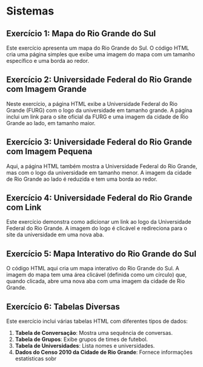 # Sistemas

## Exercício 1: Mapa do Rio Grande do Sul

Este exercício apresenta um mapa do Rio Grande do Sul. O código HTML cria uma página simples que exibe uma imagem do mapa com um tamanho específico e uma borda ao redor.

## Exercício 2: Universidade Federal do Rio Grande com Imagem Grande

Neste exercício, a página HTML exibe a Universidade Federal do Rio Grande (FURG) com o logo da universidade em tamanho grande. A página inclui um link para o site oficial da FURG e uma imagem da cidade de Rio Grande ao lado, em tamanho maior.

## Exercício 3: Universidade Federal do Rio Grande com Imagem Pequena

Aqui, a página HTML também mostra a Universidade Federal do Rio Grande, mas com o logo da universidade em tamanho menor. A imagem da cidade de Rio Grande ao lado é reduzida e tem uma borda ao redor.

## Exercício 4: Universidade Federal do Rio Grande com Link

Este exercício demonstra como adicionar um link ao logo da Universidade Federal do Rio Grande. A imagem do logo é clicável e redireciona para o site da universidade em uma nova aba.

## Exercício 5: Mapa Interativo do Rio Grande do Sul

O código HTML aqui cria um mapa interativo do Rio Grande do Sul. A imagem do mapa tem uma área clicável (definida como um círculo) que, quando clicada, abre uma nova aba com uma imagem da cidade de Rio Grande.

## Exercício 6: Tabelas Diversas

Este exercício inclui várias tabelas HTML com diferentes tipos de dados:
1. **Tabela de Conversação**: Mostra uma sequência de conversas.
2. **Tabela de Grupos**: Exibe grupos de times de futebol.
3. **Tabela de Universidades**: Lista nomes e universidades.
4. **Dados do Censo 2010 da Cidade de Rio Grande**: Fornece informações estatísticas sobr
